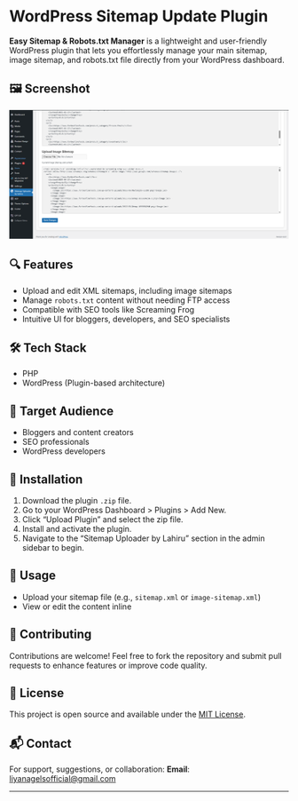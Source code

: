 # WordPress Sitemap Update Plugin

**Easy Sitemap & Robots.txt Manager** is a lightweight and user-friendly WordPress plugin that lets you effortlessly manage your main sitemap, image sitemap, and robots.txt file directly from your WordPress dashboard.


## 🖼️ Screenshot

![Sitemap Uploader Screenshot](/images/demo.png)


## 🔍 Features

- Upload and edit XML sitemaps, including image sitemaps
- Manage `robots.txt` content without needing FTP access
- Compatible with SEO tools like Screaming Frog
- Intuitive UI for bloggers, developers, and SEO specialists

## 🛠️ Tech Stack

- PHP
- WordPress (Plugin-based architecture)

## 👥 Target Audience

- Bloggers and content creators
- SEO professionals
- WordPress developers

## 🚀 Installation

1. Download the plugin `.zip` file.
2. Go to your WordPress Dashboard > Plugins > Add New.
3. Click “Upload Plugin” and select the zip file.
4. Install and activate the plugin.
5. Navigate to the “Sitemap Uploader by Lahiru” section in the admin sidebar to begin.

## 🧭 Usage

- Upload your sitemap file (e.g., `sitemap.xml` or `image-sitemap.xml`)
- View or edit the content inline

## 🤝 Contributing

Contributions are welcome! Feel free to fork the repository and submit pull requests to enhance features or improve code quality.

## 📄 License

This project is open source and available under the [MIT License](LICENSE).

## 📬 Contact

For support, suggestions, or collaboration:
**Email**: [liyanagelsofficial@gmail.com](mailto:liyanagelsofficial@gmail.com)

---

